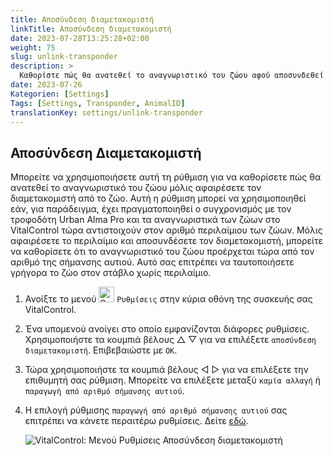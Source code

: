 ```yaml
---
title: Αποσύνδεση διαμετακομιστή
linkTitle: Αποσύνδεση διαμετακομιστή
date: 2023-07-28T13:25:28+02:00
weight: 75
slug: unlink-transponder
description: >
  Καθορίστε πώς θα ανατεθεί το αναγνωριστικό του ζώου αφού αποσυνδεθεί ο διαμετακομιστής.
date: 2023-07-26
Kategorien: [Settings]
Tags: [Settings, Transponder, AnimalID]
translationKey: settings/unlink-transponder
---
```

## Αποσύνδεση Διαμετακομιστή

Μπορείτε να χρησιμοποιήσετε αυτή τη ρύθμιση για να καθορίσετε πώς θα ανατεθεί το αναγνωριστικό του ζώου μόλις αφαιρέσετε τον διαμετακομιστή από το ζώο. Αυτή η ρύθμιση μπορεί να χρησιμοποιηθεί εάν, για παράδειγμα, έχει πραγματοποιηθεί ο συγχρονισμός με τον τροφοδότη Urban Alma Pro και τα αναγνωριστικά των ζώων στο VitalControl τώρα αντιστοιχούν στον αριθμό περιλαίμιου των ζώων. Μόλις αφαιρέσετε το περιλαίμιο και αποσυνδέσετε τον διαμετακομιστή, μπορείτε να καθορίσετε ότι το αναγνωριστικό του ζώου προέρχεται τώρα από τον αριθμό της σήμανσης αυτιού. Αυτό σας επιτρέπει να ταυτοποιήσετε γρήγορα το ζώο στον στάβλο χωρίς περιλαίμιο.

1. Ανοίξτε το μενού <img src="/icons/gear.svg" width="25" align="bottom" alt="Settings" /> `Ρυθμίσεις` στην κύρια οθόνη της συσκευής σας VitalControl.

2. Ένα υπομενού ανοίγει στο οποίο εμφανίζονται διάφορες ρυθμίσεις. Χρησιμοποιήστε τα κουμπιά βέλους △ ▽ για να επιλέξετε `αποσύνδεση διαμετακομιστή`. Επιβεβαιώστε με `OK`.

3. Τώρα χρησιμοποιήστε τα κουμπιά βέλους ◁ ▷ για να επιλέξετε την επιθυμητή σας ρύθμιση. Μπορείτε να επιλέξετε μεταξύ `καμία αλλαγή` ή `παραγωγή από αριθμό σήμανσης αυτιού`.

4. Η επιλογή ρύθμισης `παραγωγή από αριθμό σήμανσης αυτιού` σας επιτρέπει να κάνετε περαιτέρω ρυθμίσεις. Δείτε [εδώ](/el/docs/settings/animal-registration/#digit-of-the-new-id). 

   ![VitalControl: Μενού Ρυθμίσεις Αποσύνδεση διαμετακομιστή](../images/unlink-transponder.png "Αποσύνδεση διαμετακομιστή")
